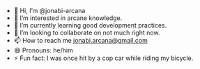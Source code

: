 - 👋 Hi, I’m @jonabi-arcana
- 👀 I’m interested in arcane knowledge.
- 🌱 I’m currently learning good development practices.
- 💞️ I’m looking to collaborate on not much right now.
- 📫 How to reach me jonabi.arcana@gmail.com
- 😄 Pronouns: he/him
- ⚡ Fun fact: I was once hit by a cop car while riding my bicycle.

<!---
jonabi-arcana/jonabi-arcana is a ✨ special ✨ repository because its `README.md` (this file) appears on your GitHub profile.
You can click the Preview link to take a look at your changes.
--->
